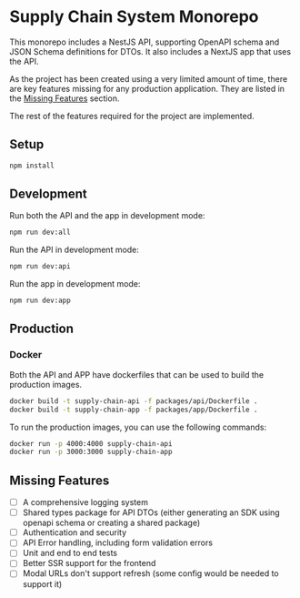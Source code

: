 # Supply Chain System Monorepo

This monorepo includes a NestJS API, supporting OpenAPI schema and JSON Schema definitions for DTOs. It also includes a NextJS app that uses the API.

As the project has been created using a very limited amount of time, there are key features missing for any production application. They are listed in the [Missing Features](#missing-features) section.

The rest of the features required for the project are implemented.

## Setup

```bash
npm install
```

## Development

Run both the API and the app in development mode:

```bash
npm run dev:all
```

Run the API in development mode:

```bash
npm run dev:api
```

Run the app in development mode:

```bash
npm run dev:app
```

## Production

### Docker

Both the API and APP have dockerfiles that can be used to build the production images.

```bash
docker build -t supply-chain-api -f packages/api/Dockerfile .
docker build -t supply-chain-app -f packages/app/Dockerfile .
```

To run the production images, you can use the following commands:

```bash
docker run -p 4000:4000 supply-chain-api
docker run -p 3000:3000 supply-chain-app
```

## Missing Features

- [ ] A comprehensive logging system
- [ ] Shared types package for API DTOs (either generating an SDK using openapi schema or creating a shared package)
- [ ] Authentication and security
- [ ] API Error handling, including form validation errors
- [ ] Unit and end to end tests
- [ ] Better SSR support for the frontend
- [ ] Modal URLs don't support refresh (some config would be needed to support it)